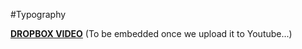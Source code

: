 #Typography

[**DROPBOX VIDEO**](https://www.dropbox.com/s/3avjh3qd2n5bkll/buddyboss-theme-options-typography.mp4?raw=1)
(To be embedded once we upload it to Youtube...)